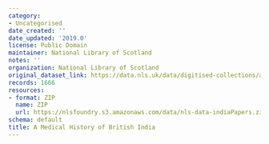 ```yaml
---
category:
- Uncategorised
date_created: ''
date_updated: '2019.0'
license: Public Domain
maintainer: National Library of Scotland
notes: ''
organization: National Library of Scotland
original_dataset_link: https://data.nls.uk/data/digitised-collections/a-medical-history-of-british-india/
records: 1666
resources:
- format: ZIP
  name: ZIP
  url: https://nlsfoundry.s3.amazonaws.com/data/nls-data-indiaPapers.zip
schema: default
title: A Medical History of British India
---
```

